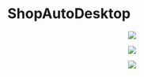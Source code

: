 # ShopAutoDesktop
<p align="center">
  <img src="https://github.com/EsipovAleksandr/ShopAutoDesktop/blob/master/About/AutoShop_Image.PNG" />
</p>
<p align="center">
  <img src="https://github.com/EsipovAleksandr/ShopAutoDesktop/blob/master/About/AutoShop_Image2.PNG" />
</p>
<p align="center">
  <img src="https://github.com/EsipovAleksandr/ShopAutoDesktop/blob/master/About/AutoShop_Image3.PNG" />
</p>
